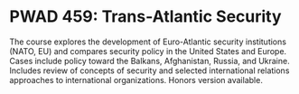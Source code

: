 # PWAD 459: Trans-Atlantic Security

The course explores the development of Euro-Atlantic security institutions (NATO, EU) and compares security policy in the United States and Europe. Cases include policy toward the Balkans, Afghanistan, Russia, and Ukraine. Includes review of concepts of security and selected international relations approaches to international organizations. Honors version available.